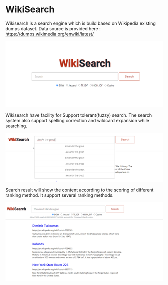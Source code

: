 # WikiSearch

Wikisearch is a search engine which is build based on  Wikipedia existing dumps dataset. Data source is provided here : https://dumps.wikimedia.org/enwiki/latest/

<kbd>![WikiSearch Home Page](docs/frontend-1.png?raw=true "WikiSearch")

Wikisearch have facility for Support tolerant(fuzzy) search. The search system also support spelling correction and wildcard expansion while searching. 

<kbd>![WikiSearch Home Page](docs/frontend-3.png?raw=true "WikiSearch")

Search result will show the content according to the scoring of different ranking method. It support several ranking methods.

<kbd>![WikiSearch Home Page](docs/frontend-2.png?raw=true "WikiSearch")
